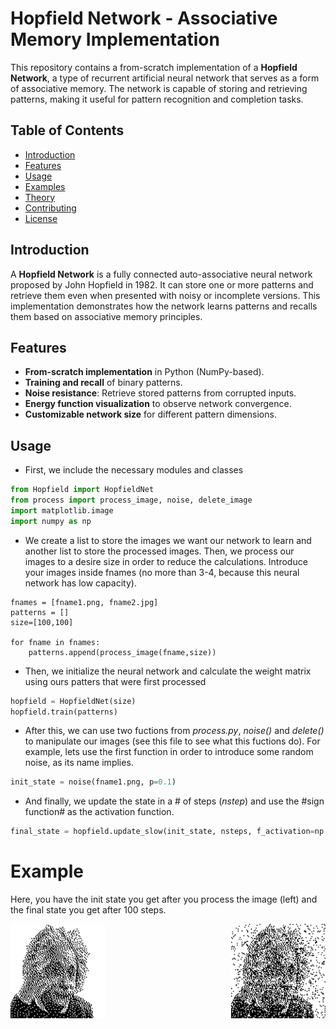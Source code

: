 # Hopfield Network - Associative Memory Implementation

This repository contains a from-scratch implementation of a **Hopfield Network**, a type of recurrent artificial neural network that serves as a form of associative memory.
The network is capable of storing and retrieving patterns, making it useful for pattern recognition and completion tasks.

## Table of Contents
- [Introduction](#introduction)
- [Features](#features)
- [Usage](#usage)
- [Examples](#examples)
- [Theory](#theory)
- [Contributing](#contributing)
- [License](#license)

## Introduction
A **Hopfield Network** is a fully connected auto-associative neural network proposed by John Hopfield in 1982. It can store one or more patterns and retrieve them even
when presented with noisy or incomplete versions. This implementation demonstrates how the network learns patterns and recalls them based on associative memory principles.

## Features
- **From-scratch implementation** in Python (NumPy-based).
- **Training and recall** of binary patterns.
- **Noise resistance**: Retrieve stored patterns from corrupted inputs.
- **Energy function visualization** to observe network convergence.
- **Customizable network size** for different pattern dimensions.

## Usage
- First, we include the necessary modules and classes
```python
from Hopfield import HopfieldNet
from process import process_image, noise, delete_image
import matplotlib.image
import numpy as np
``` 
- We create a list to store the images we want our network to learn and another list to store the processed images. Then, we process our images to a desire size in order to
  reduce the calculations. Introduce your images inside fnames (no more than 3-4, because this neural network has low capacity).
```pyhton
fnames = [fname1.png, fname2.jpg]
patterns = []
size=[100,100]

for fname in fnames:
    patterns.append(process_image(fname,size))
```
- Then, we initialize the neural network and calculate the weight matrix using ours patters that were first processed
```python
hopfield = HopfieldNet(size)
hopfield.train(patterns)
```
- After this, we can use two fuctions from *process.py*, *noise()* and *delete()* to manipulate our images (see this file to see what this fuctions do). For example, lets use
the first function in order to introduce some random noise, as its name implies.
```python
init_state = noise(fname1.png, p=0.1)
```
- And finally, we update the state in a \# of steps (*nstep*) and use the #sign function# as the activation function.
```python
final_state = hopfield.update_slow(init_state, nsteps, f_activation=np.sign, n=0.1)
```

# Example
Here, you have the init state you get after you process the image (left) and the final state you get after 100 steps.
<div style="display: flex; justify-content: space-between;">
  <img src="Images/final_state.png" alt="Initial state with random noise" width="30%">
  <img src="Images/init_state.png" alt="Final state after 100 steps" width="30%">
</div>
